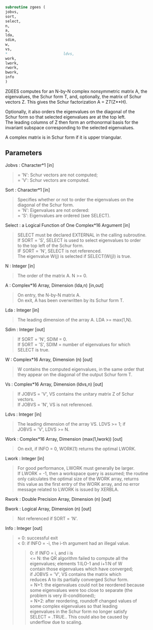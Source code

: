 ```fortran  
subroutine zgees (  
jobvs,  
sort,  
select,  
n,  
a,  
lda,  
sdim,  
w,  
vs,  
*                         ldvs,  
work,  
lwork,  
rwork,  
bwork,  
info  
)  
```  
  
ZGEES computes for an N-by-N complex nonsymmetric matrix A, the  
eigenvalues, the Schur form T, and, optionally, the matrix of Schur  
vectors Z.  This gives the Schur factorization A = Z*T*(Z**H).  
  
Optionally, it also orders the eigenvalues on the diagonal of the  
Schur form so that selected eigenvalues are at the top left.  
The leading columns of Z then form an orthonormal basis for the  
invariant subspace corresponding to the selected eigenvalues.  
  
A complex matrix is in Schur form if it is upper triangular.  
  
## Parameters  
Jobvs : Character*1 [in]  
> = 'N': Schur vectors are not computed;  
> = 'V': Schur vectors are computed.  
  
Sort : Character*1 [in]  
> Specifies whether or not to order the eigenvalues on the  
> diagonal of the Schur form.  
> = 'N': Eigenvalues are not ordered:  
> = 'S': Eigenvalues are ordered (see SELECT).  
  
Select : a Logical Function of One Complex*16 Argument [in]  
> SELECT must be declared EXTERNAL in the calling subroutine.  
> If SORT = 'S', SELECT is used to select eigenvalues to order  
> to the top left of the Schur form.  
> IF SORT = 'N', SELECT is not referenced.  
> The eigenvalue W(j) is selected if SELECT(W(j)) is true.  
  
N : Integer [in]  
> The order of the matrix A. N >= 0.  
  
A : Complex*16 Array, Dimension (lda,n) [in,out]  
> On entry, the N-by-N matrix A.  
> On exit, A has been overwritten by its Schur form T.  
  
Lda : Integer [in]  
> The leading dimension of the array A.  LDA >= max(1,N).  
  
Sdim : Integer [out]  
> If SORT = 'N', SDIM = 0.  
> If SORT = 'S', SDIM = number of eigenvalues for which  
> SELECT is true.  
  
W : Complex*16 Array, Dimension (n) [out]  
> W contains the computed eigenvalues, in the same order that  
> they appear on the diagonal of the output Schur form T.  
  
Vs : Complex*16 Array, Dimension (ldvs,n) [out]  
> If JOBVS = 'V', VS contains the unitary matrix Z of Schur  
> vectors.  
> If JOBVS = 'N', VS is not referenced.  
  
Ldvs : Integer [in]  
> The leading dimension of the array VS.  LDVS >= 1; if  
> JOBVS = 'V', LDVS >= N.  
  
Work : Complex*16 Array, Dimension (max(1,lwork)) [out]  
> On exit, if INFO = 0, WORK(1) returns the optimal LWORK.  
  
Lwork : Integer [in]  
> For good performance, LWORK must generally be larger.  
> If LWORK = -1, then a workspace query is assumed; the routine  
> only calculates the optimal size of the WORK array, returns  
> this value as the first entry of the WORK array, and no error  
> message related to LWORK is issued by XERBLA.  
  
Rwork : Double Precision Array, Dimension (n) [out]  
  
Bwork : Logical Array, Dimension (n) [out]  
> Not referenced if SORT = 'N'.  
  
Info : Integer [out]  
> = 0: successful exit  
> < 0: if INFO = -i, the i-th argument had an illegal value.  
> > 0: if INFO = i, and i is  
> <= N:  the QR algorithm failed to compute all the  
> eigenvalues; elements 1:ILO-1 and i+1:N of W  
> contain those eigenvalues which have converged;  
> if JOBVS = 'V', VS contains the matrix which  
> reduces A to its partially converged Schur form.  
> = N+1: the eigenvalues could not be reordered because  
> some eigenvalues were too close to separate (the  
> problem is very ill-conditioned);  
> = N+2: after reordering, roundoff changed values of  
> some complex eigenvalues so that leading  
> eigenvalues in the Schur form no longer satisfy  
> SELECT = .TRUE..  This could also be caused by  
> underflow due to scaling.  
  

